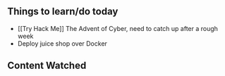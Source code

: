 ## Things to learn/do today 
* [[Try Hack Me]] The Advent of Cyber, need to catch up after a rough week
* Deploy juice shop over Docker 
## Content Watched 